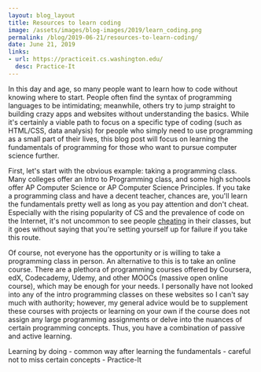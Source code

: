 ```yaml
---
layout: blog_layout
title: Resources to learn coding
image: /assets/images/blog-images/2019/learn_coding.png
permalink: /blog/2019-06-21/resources-to-learn-coding/
date: June 21, 2019
links: 
- url: https://practiceit.cs.washington.edu/
  desc: Practice-It
---
```


In this day and age, so many people want to learn how to code without knowing where to start. People often find the syntax of programming languages to be intimidating; meanwhile, others try to jump straight to building crazy apps and websites without understanding the basics. While it's certainly a viable path to focus on a specific type of coding (such as HTML/CSS, data analysis) for people who simply need to use programming as a small part of their lives, this blog post will focus on learning the fundamentals of programming for those who want to pursue computer science further. 

First, let's start with the obvious example: taking a programming class. Many colleges offer an Intro to Programming class, and some high schools offer AP Computer Science or AP Computer Science Principles. If you take a programming class and have a decent teacher, chances are, you'll learn the fundamentals pretty well as long as you pay attention and don't cheat. Especially with the rising popularity of CS and the prevalence of code on the Internet, it's not uncommon to see people [cheating](https://www.nytimes.com/2017/05/29/us/computer-science-cheating.html) in their classes, but it goes without saying that you're setting yourself up for failure if you take this route. 

Of course, not everyone has the opportunity or is willing to take a programming class in person. An alternative to this is to take an online course. There are a plethora of programming courses offered by Coursera, edX, Codecademy, Udemy, and other MOOCs (massive open online course), which may be enough for your needs. I personally have not looked into any of the intro programming classes on these websites so I can't say much with authority; however, my general advice would be to supplement these courses with projects or learning on your own if the course does not assign any large programming assignments or delve into the nuances of certain programming concepts. Thus, you have a combination of passive and active learning. 

Learning by doing - common way after learning the fundamentals - careful not to miss certain concepts - Practice-It
